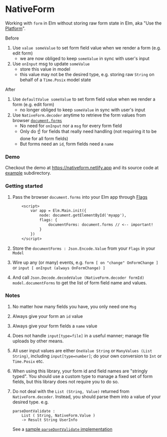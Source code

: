 # NativeForm

Working with `form` in Elm without storing raw form state in Elm, aka "Use the [Platform](https://developer.mozilla.org/en-US/docs/Web/API/Document/forms)".

Before

1. Use `value someValue` to set form field value when we render a form (e.g. edit form)
    - we are now obliged to keep `someValue` in sync with user's input
1. Use `onInput` msg to update `someValue`
    - store this value in model
    - this value may not be the desired type, e.g. storing raw `String` on behalf of a `Time.Posix` model state

After

1. Use `defaultValue someValue` to set form field value when we render a form (e.g. edit form)
    - no longer obliged to keep `someValue` in sync with user's input
1. Use `NativeForm.decoder` anytime to retrieve the form values from browser [`document.forms`](https://developer.mozilla.org/en-US/docs/Web/API/Document/forms)
    - No need for `onInput` nor a `msg` for every form field
    - Only do ☝️ for fields that really need handling (not requiring it to be done for all form fields)
    - But forms need an `id`, form fields need a `name`

### Demo

Checkout the demo at https://nativeform.netlify.app and its source code at [example](https://github.com/choonkeat/nativeform/blob/main/example/src/Main.elm) subdirectory.

### Getting started

1. Pass the browser `document.forms` into your Elm app through [Flags](https://guide.elm-lang.org/interop/flags.html)

    ```diff
        <script>
            var app = Elm.Main.init({
                node: document.getElementById('myapp'),
                flags: {
                    documentForms: document.forms // <-- important!
                }
            })
        </script>
    ```
1. Store the `documentForms : Json.Encode.Value` from your `Flags` in your `Model`
1. Wire up any (or many) events, e.g. `form [ on "change" OnFormChange ]` or `input [ onInput (always OnFormChange) ]`
1. And call `Json.Decode.decodeValue (NativeForm.decoder formId) model.documentForms` to get the list of form field name and values.

### Notes

1. No matter how many fields you have, you only need one `Msg`
1. Always give your form an `id` value
1. Always give your form fields a `name` value
1. Does not handle `input[type=file]` in a useful manner; manage file uploads by other means.
1. All user input values are either `OneValue String` or `ManyValues (List String)`, including `input[type=number]`; do your own conversion to `Int` or `Time.Posix` etc.
1. When using this library, your form id and field names are "stringly typed". You should use a custom type to manage a fixed set of form fields, but this library does not require you to do so.
1. Do not deal with the `List (String, Value)` returned from `NativeForm.decoder`. Instead, you should parse them into a value of your desired type. e.g.

    ```
    parseDontValidate :
        List ( String, NativeForm.Value )
        -> Result String UserInfo
    ```

    See a [sample `parseDontValidate` implementation](https://github.com/choonkeat/nativeform/blob/main/example/src/Main.elm#L471-L472)